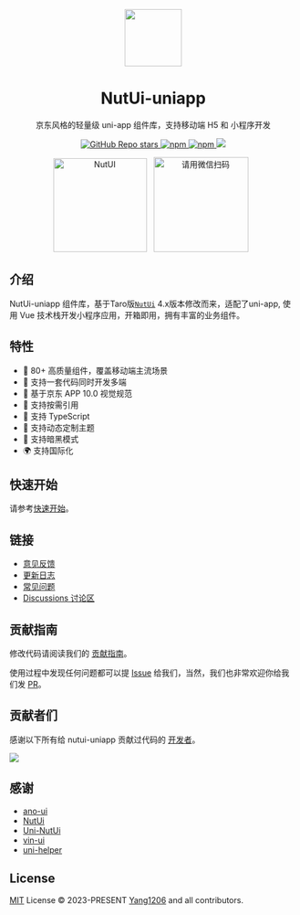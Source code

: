 <p align="center">
<img src="https://s2.loli.net/2023/08/30/1AxH9rbqi4kvCls.png"
width="100"
height="100" style="max-width: 100%;" />
</p>
<h1 align="center">NutUi-uniapp</h1>
<p align="center">京东风格的轻量级 uni-app 组件库，支持移动端 H5 和 小程序开发</p>
<p align="center">
<a href="https://github.com/nutui-uniapp/nutui-uniapp">
  <img alt="GitHub Repo stars" src="https://img.shields.io/github/stars/nutui-uniapp/nutui-uniapp?logo=github&color=%234d80f0&link=https%3A%2F%2Fgithub.com%2yang1206%2Funiapp-nutui">
 </a>
<a href="https://www.npmjs.com/package/nutui-uniapp">
  <img alt="npm" src="https://img.shields.io/npm/v/nutui-uniapp?logo=npm&color=%234d80f0&link=https%3A%2F%2Fwww.npmjs.com%2Fpackage%2Funiapp-nutui">
</a>
<a href="https://www.npmjs.com/package/uniapp-nutui">
  <img alt="npm" src="https://img.shields.io/npm/dw/uniapp-nutui?logo=npm&link=https%3A%2F%2Fwww.npmjs.com%2Fpackage%2Funiapp-nutui">
</a>
<a href="https://www.npmjs.com/package/uniapp-nutui">
  <img src="https://img.shields.io/npm/dt/uniapp-nutui?style=flat-square">
</a>
</p>

<p align="center">
   <img src="https://s2.loli.net/2023/07/05/eJwPvqCY8EcZ7Vi.png" width="164" alt="NutUI" />
  &nbsp;
  <img src="https://s2.loli.net/2023/07/05/QyW2RHcmnuvIFwp.jpg" width="166" title="请用微信扫码">
  &nbsp;
</p>

## 介绍

NutUi-uniapp 组件库，基于Taro版[`NutUi`](https://nutui.jd.com/#/) 4.x版本修改而来，适配了uni-app, 使用 Vue 技术栈开发小程序应用，开箱即用，拥有丰富的业务组件。

## 特性

- 🚀 80+ 高质量组件，覆盖移动端主流场景
- 💪 支持一套代码同时开发多端
- 📖 基于京东 APP 10.0 视觉规范
- 🍭 支持按需引用
- 💪 支持 TypeScript
- 💪 支持动态定制主题
- 🍭 支持暗黑模式
- 🌍 支持国际化

## 快速开始

请参考[快速开始](https://uniapp-nutui.tech/guide/quick-start.html)。

## 链接

- [意见反馈](https://github.com/nutui-uniapp/nutui-uniapp/issues)
- [更新日志](https://github.com/nutui-uniapp/nutui-uniapp/releases)
- [常见问题](https://www.uniapp-nutui.tech/guide/faq.html)
- [Discussions 讨论区](https://github.com/nutui-uniapp/nutui-uniapp/discussions)

## 贡献指南

修改代码请阅读我们的 [贡献指南](https://github.com/nutui-uniapp/nutui-uniapp/blob/main/CONTRIBUTING.md)。

使用过程中发现任何问题都可以提 [Issue](https://github.com/nutui-uniapp/nutui-uniapp/issues) 给我们，当然，我们也非常欢迎你给我们发 [PR](https://github.com/nutui-uniapp/nutui-uniapp/pulls)。

## 贡献者们

感谢以下所有给 nutui-uniapp 贡献过代码的 [开发者](https://github.com/nutui-uniapp/nutui-uniapp/graphs/contributors)。

<a href="https://github.com/nutui-uniapp/nutui-uniapp/graphs/contributors">
  <img src="https://contrib.rocks/image?repo=nutui-uniapp/nutui-uniapp" />
</a>

## 感谢

- [ano-ui](https://github.com/ano-ui/ano-ui)
- [NutUi](https://github.com/jdf2e/nutui)
- [Uni-NutUi](https://github.com/jwaterwater/uni-nutui)
- [vin-ui](https://github.com/vingogo/vin-ui)
- [uni-helper](https://github.com/uni-helper)

## License

[MIT](https://github.com/nutui-uniapp/nutui-uniapp/blob/main/LICENSE) License &copy; 2023-PRESENT [Yang1206](https://github.com/yang1206) and all contributors.
